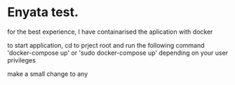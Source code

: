 # Enyata test.

for the best experience, I have containarised the aplication with docker

to start application, cd to prject root and run the following command
'docker-compose up' or 'sudo docker-compose up' depending on your user privileges

make a small change to any
